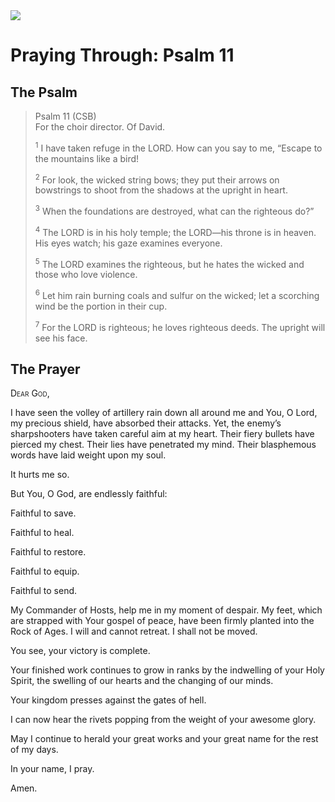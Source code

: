 <img class="intro-right" src="/images/art-paris-psalter.jpg">

# Praying Through: Psalm 11

## The Psalm

>Psalm 11 (CSB)  
><sup></sup> For the choir director. Of David. 
>
><sup>1</sup> I have taken refuge in the LORD. How can you say to me, “Escape to the mountains like a bird! 
>
><sup>2</sup> For look, the wicked string bows; they put their arrows on bowstrings to shoot from the shadows at the upright in heart. 
>
><sup>3</sup> When the foundations are destroyed, what can the righteous do?” 
>
><sup>4</sup> The LORD is in his holy temple; the LORD—his throne is in heaven. His eyes watch; his gaze examines everyone. 
>
><sup>5</sup> The LORD examines the righteous, but he hates the wicked and those who love violence. 
>
><sup>6</sup> Let him rain burning coals and sulfur on the wicked; let a scorching wind be the portion in their cup. 
>
><sup>7</sup> For the LORD is righteous; he loves righteous deeds. The upright will see his face.

## The Prayer

<div style="font-variant: small-caps;">
  Dear God,
</div>


I have seen the volley of artillery rain down all around me and You, O Lord, my precious shield, have absorbed their attacks. Yet, the enemy’s sharpshooters have taken careful aim at my heart. Their fiery bullets have pierced my chest. Their lies have penetrated my mind. Their blasphemous words have laid weight upon my soul.

It hurts me so.

But You, O God, are endlessly faithful:

  Faithful to save.

  Faithful to heal.

  Faithful to restore.

  Faithful to equip.

  Faithful to send.

My Commander of Hosts, help me in my moment of despair.
  My feet, which are strapped with Your gospel of peace,
  have been firmly planted into the Rock of Ages.
  I will and cannot retreat. I shall not be moved.

You see, your victory is complete.

Your finished work continues to grow in ranks by the indwelling of your Holy Spirit,
  the swelling of our hearts and the changing of our minds.
  
Your kingdom presses against the gates of hell.

I can now hear the rivets popping from the weight of your awesome glory.

May I continue to herald your great works and your great name for the rest of my days.

In your name, I pray.

Amen.
